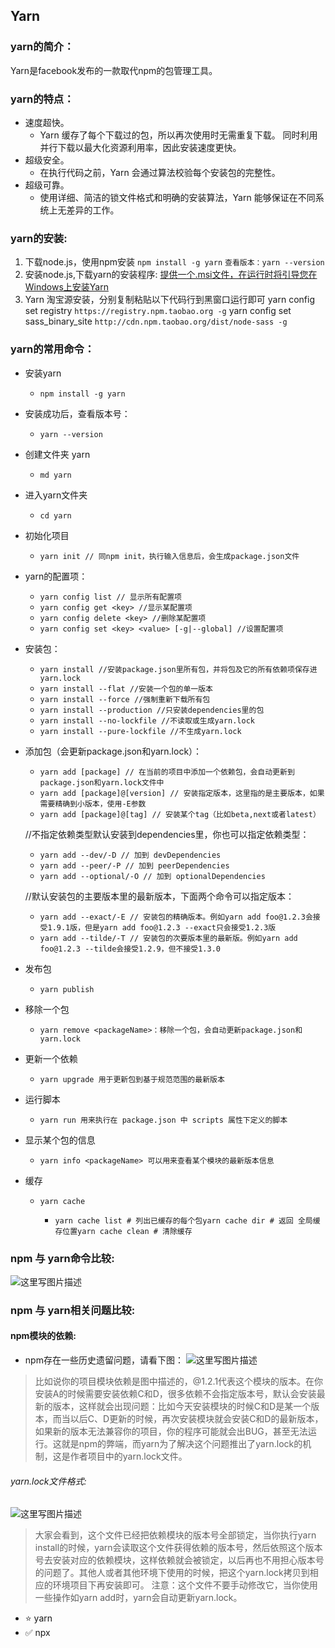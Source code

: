 ## Yarn

### yarn的简介：

Yarn是facebook发布的一款取代npm的包管理工具。

### yarn的特点：

- 速度超快。
  - Yarn 缓存了每个下载过的包，所以再次使用时无需重复下载。 同时利用并行下载以最大化资源利用率，因此安装速度更快。
- 超级安全。
  - 在执行代码之前，Yarn 会通过算法校验每个安装包的完整性。
- 超级可靠。
  - 使用详细、简洁的锁文件格式和明确的安装算法，Yarn 能够保证在不同系统上无差异的工作。

### yarn的安装:

1. 下载node.js，使用npm安装 `npm install -g yarn` `查看版本：yarn --version`
2. 安装node.js,下载yarn的安装程序: [提供一个.msi文件，在运行时将引导您在Windows上安装Yarn](https://yarnpkg.com/en/docs/install#windows-stable)
3. Yarn 淘宝源安装，分别复制粘贴以下代码行到黑窗口运行即可 yarn config set registry `https://registry.npm.taobao.org -g` yarn config set sass_binary_site `http://cdn.npm.taobao.org/dist/node-sass -g`

### yarn的常用命令：

- 安装yarn

  - `npm install -g yarn`

- 安装成功后，查看版本号：

  - `yarn --version`

- 创建文件夹 yarn

  - `md yarn`

- 进入yarn文件夹

  - `cd yarn`

- 初始化项目

  - `yarn init // 同npm init，执行输入信息后，会生成package.json文件`

- yarn的配置项：

  - `yarn config list // 显示所有配置项`
  - `yarn config get <key> //显示某配置项`
  - `yarn config delete <key> //删除某配置项`
  - `yarn config set <key> <value> [-g|--global] //设置配置项`

- 安装包：

  - `yarn install //安装package.json里所有包，并将包及它的所有依赖项保存进yarn.lock`
  - `yarn install --flat //安装一个包的单一版本`
  - `yarn install --force //强制重新下载所有包`
  - `yarn install --production //只安装dependencies里的包`
  - `yarn install --no-lockfile //不读取或生成yarn.lock`
  - `yarn install --pure-lockfile //不生成yarn.lock`

- 添加包（会更新package.json和yarn.lock）：

  - `yarn add [package] // 在当前的项目中添加一个依赖包，会自动更新到package.json和yarn.lock文件中`
  - `yarn add [package]@[version] // 安装指定版本，这里指的是主要版本，如果需要精确到小版本，使用-E参数`
  - `yarn add [package]@[tag] // 安装某个tag（比如beta,next或者latest）`

  //不指定依赖类型默认安装到dependencies里，你也可以指定依赖类型：

  - `yarn add --dev/-D // 加到 devDependencies`
  - `yarn add --peer/-P // 加到 peerDependencies`
  - `yarn add --optional/-O // 加到 optionalDependencies`

  //默认安装包的主要版本里的最新版本，下面两个命令可以指定版本：

  - `yarn add --exact/-E // 安装包的精确版本。例如yarn add foo@1.2.3会接受1.9.1版，但是yarn add foo@1.2.3 --exact只会接受1.2.3版`
  - `yarn add --tilde/-T // 安装包的次要版本里的最新版。例如yarn add foo@1.2.3 --tilde会接受1.2.9，但不接受1.3.0`

- 发布包

  - `yarn publish`

- 移除一个包

  - `yarn remove <packageName>：移除一个包，会自动更新package.json和yarn.lock`

- 更新一个依赖

  - `yarn upgrade 用于更新包到基于规范范围的最新版本`

- 运行脚本

  - `yarn run 用来执行在 package.json 中 scripts 属性下定义的脚本`

- 显示某个包的信息

  - `yarn info <packageName> 可以用来查看某个模块的最新版本信息`

- 缓存

  - ```
    yarn cache
    ```

    - `yarn cache list # 列出已缓存的每个包yarn cache dir # 返回 全局缓存位置yarn cache clean # 清除缓存`

### npm 与 yarn命令比较:

![这里写图片描述](https://webpon-img.oss-cn-guangzhou.aliyuncs.com/img/70.png)

### npm 与 yarn相关问题比较:

#### npm模块的依赖:

- npm存在一些历史遗留问题，请看下图： ![这里写图片描述](https://webpon-img.oss-cn-guangzhou.aliyuncs.com/img/70-165556988153689.png)

> 比如说你的项目模块依赖是图中描述的，@1.2.1代表这个模块的版本。在你安装A的时候需要安装依赖C和D，很多依赖不会指定版本号，默认会安装最新的版本，这样就会出现问题：比如今天安装模块的时候C和D是某一个版本，而当以后C、D更新的时候，再次安装模块就会安装C和D的最新版本，如果新的版本无法兼容你的项目，你的程序可能就会出BUG，甚至无法运行。这就是npm的弊端，而yarn为了解决这个问题推出了yarn.lock的机制，这是作者项目中的yarn.lock文件。

###### yarn.lock文件格式:

![这里写图片描述](https://webpon-img.oss-cn-guangzhou.aliyuncs.com/img/70-165556988153690.png)

> 大家会看到，这个文件已经把依赖模块的版本号全部锁定，当你执行yarn install的时候，yarn会读取这个文件获得依赖的版本号，然后依照这个版本号去安装对应的依赖模块，这样依赖就会被锁定，以后再也不用担心版本号的问题了。其他人或者其他环境下使用的时候，把这个yarn.lock拷贝到相应的环境项目下再安装即可。 注意：这个文件不要手动修改它，当你使用一些操作如yarn add时，yarn会自动更新yarn.lock。

- ⭐️ yarn
- ✅ npx